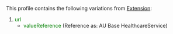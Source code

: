 This profile contains the following variations from [Extension](http://hl7.org/fhir/STU3/Extension):

1. <span style='color:green'> url </span> 
   * <span style='color:green'> valueReference </span>  (Reference as: AU Base HealthcareService)